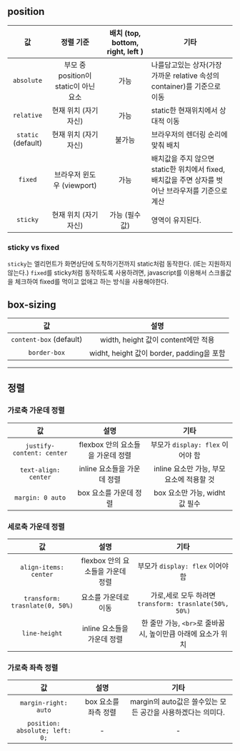 ## position

|         값         |               정렬 기준               | 배치 (top, bottom, right, left ) | 기타                                                                                               |
| :----------------: | :-----------------------------------: | :------------------------------: | -------------------------------------------------------------------------------------------------- |
|     `absolute`     | 부모 중 position이 static이 아닌 요소 |               가능               | 나를담고있는 상자(가장 가까운 relative 속성의 container)를 기준으로 이동                           |
|     `relative`     |         현재 위치 (자기자신)          |               가능               | static한 현재위치에서 상대적 이동                                                                  |
| `static` (default) |         현재 위치 (자기자신)          |              불가능              | 브라우저의 렌더링 순리에 맞춰 배치                                                                 |
|      `fixed`       |      브라우저 윈도우 (viewport)       |               가능               | 배치값을 주지 않으면 static한 위치에서 fixed, 배치값을 주면 상자를 벗어난 브라우저를 기준으로 계산 |
|      `sticky`      |         현재 위치 (자기자신)          |          가능 (필수값)           | 영역이 유지된다.                                                                                   |

### sticky vs fixed

`sticky`는 엘리먼트가 화면상단에 도착하기전까지 static처럼 동작한다. (IE는 지원하지 않는다.)
`fixed`를 sticky처럼 동작하도록 사용하려면, javascript를 이용해서 스크롤값을 체크하여 fixed를 먹이고 없애고 하는 방식을 사용해야한다.

## box-sizing

|           값            |                   설명                    |
| :---------------------: | :---------------------------------------: |
| `content-box` (default) |    width, height 값이 content에만 적용    |
|      `border-box`       | widht, height 값이 border, padding을 포함 |

---

## 정렬

### 가로축 가운데 정렬

|            값             |               설명                |                   기타                    |
| :-----------------------: | :-------------------------------: | :---------------------------------------: |
| `justify-content: center` | flexbox 안의 요소들을 가운데 정렬 |     부모가 `display: flex` 이어야 함      |
|   `text-align: center`    |    inline 요소들을 가운데 정렬    | inline 요소만 가능, 부모 요소에 적용할 것 |
|     `margin: 0 auto`      |      box 요소를 가운데 정렬       |      box 요소만 가능, widht 값 필수       |

### 세로축 가운데 정렬

|               값               |               설명                |                             기타                              |
| :----------------------------: | :-------------------------------: | :-----------------------------------------------------------: |
|     `align-items: center`      | flexbox 안의 요소들을 가운데 정렬 |               부모가 `display: flex` 이어야 함                |
| `transform: trasnlate(0, 50%)` |       요소를 가운데로 이동        |    가로,세로 모두 하려면 `transform: trasnlate(50%, 50%)`     |
|         `line-height`          |    inline 요소들을 가운데 정렬    | 한 줄만 가능, `<br>`로 줄바꿈 시, 높이만큼 아래에 요소가 위치 |

### 가로축 좌측 정렬

|               값               |         설명         |                            기타                             |
| :----------------------------: | :------------------: | :---------------------------------------------------------: |
|      `margin-right: auto`      | box 요소를 좌측 정렬 | margin의 auto값은 쓸수있는 모든 공간을 사용하겠다는 의미다. |
| `position: absolute; left: 0;` |          -           |                              -                              |
